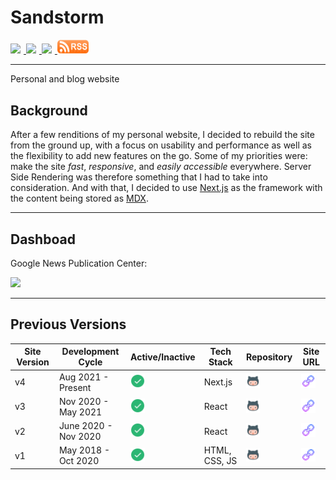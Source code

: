 # Sandstorm

<span style="text-align: center; width: '100%'">
    <a href="https://github.com/lbugasu/sandstorm/actions/workflows/archive.js.yml"> <img src="https://github.com/lbugasu/sandstorm/actions/workflows/archive.js.yml/badge.svg" style="height: 22.5px; width: auto; padding-right: 5px"> </a>
    <a href="https://github.com/lbugasu/sandstorm/actions/workflows/CI.js.yml"> <img src="https://github.com/lbugasu/sandstorm/actions/workflows/CI.yml/badge.svg" style="height: 22.5px; width: auto; padding-right: 5px"> </a>
  <a href="https://github.com/commitizen/cz-cli"> <img src="https://img.shields.io/badge/commitizen-friendly-brightgreen.svg" style="height: 22.5px; width: auto; padding-right: 5px"> </a>
  <a href="https://www.laudebugs.me/api/feed/rss"><img src="./design_notes/assets/rss.png" style="height: 22.5px; width: 50px; padding-right: 5px"> </a>
</span>


<hr/>
Personal and blog website

## Background

After a few renditions of my personal website, I decided to rebuild the site from the ground up, with a focus on usability and performance as well as the flexibility to add new features on the go. Some of my priorities were: make the site _fast_, _responsive_, and _easily accessible_ everywhere.
Server Side Rendering was therefore something that I had to take into consideration. And with that, I decided to use [Next.js](https://nextjs.org/) as the framework with the content being stored as [MDX](https://mdxjs.com/).

<hr/>

## Dashboad

<span>
  <p> Google News Publication Center:</p>
  <a href="https://publishercenter.google.com/u/1/publications/CAowpoStCw/overview"><img src="https://static.wikia.nocookie.net/logopedia/images/7/75/Google_News_2015.png/revision/latest?cb=20160220081235" style="height: 30px; width: auto; padding-right: 5px"> </a>
</span>

<hr/>

## Previous Versions

| Site Version | Development Cycle    | Active/Inactive                                                                                   | Tech Stack    | Repository                                                                                                                                                      | Site URL                                                                                                                                                           |
| ------------ | -------------------- | ------------------------------------------------------------------------------------------------- | ------------- | --------------------------------------------------------------------------------------------------------------------------------------------------------------- | ------------------------------------------------------------------------------------------------------------------------------------------------------------------ |
| v4           | Aug 2021 - Present   | <img src="./design_notes/assets/yes.png" style="height: 22.5px; width: auto; padding-right: 5px"> | Next.js       | <a href="https://github.com/lbugasu/sandstorm"><img src="./design_notes/assets/gh.png" style="height: 22.5px; width: auto; padding-right: 5px"> </a>            | <a href="https://www.laudebugs.me/"><img src="./design_notes/assets/url.png" style="height: 22.5px; width: auto; padding-right: 5px"> </a>                         |
| v3           | Nov 2020 - May 2021  | <img src="./design_notes/assets/yes.png" style="height: 22.5px; width: auto; padding-right: 5px"> | React         | <a href="https://github.com/lbugasu/lbugasu.github.io-v3"><img src="./design_notes/assets/gh.png" style="height: 22.5px; width: auto; padding-right: 5px"> </a> | <a href="https://lbugasu.github.io/lbugasu.github.io-v3/#/"><img src="./design_notes/assets/url.png" style="height: 22.5px; width: auto; padding-right: 5px"> </a> |
| v2           | June 2020 - Nov 2020 | <img src="./design_notes/assets/yes.png" style="height: 22.5px; width: auto; padding-right: 5px"> | React         | <a href="https://github.com/lbugasu/lbugasu.github.io-v2"><img src="./design_notes/assets/gh.png" style="height: 22.5px; width: auto; padding-right: 5px"> </a> | <a href="https://lbugasu.github.io/lbugasu.github.io-v2/#/"><img src="./design_notes/assets/url.png" style="height: 22.5px; width: auto; padding-right: 5px"> </a> |
| v1           | May 2018 - Oct 2020  | <img src="./design_notes/assets/yes.png" style="height: 22.5px; width: auto; padding-right: 5px"> | HTML, CSS, JS | <a href="https://github.com/lbugasu/lbugasu.github.io-v1"><img src="./design_notes/assets/gh.png" style="height: 22.5px; width: auto; padding-right: 5px"> </a> | <a href="https://lbugasu.github.io/lbugasu.github.io-v1/"><img src="./design_notes/assets/url.png" style="height: 22.5px; width: auto; padding-right: 5px"> </a>   |
